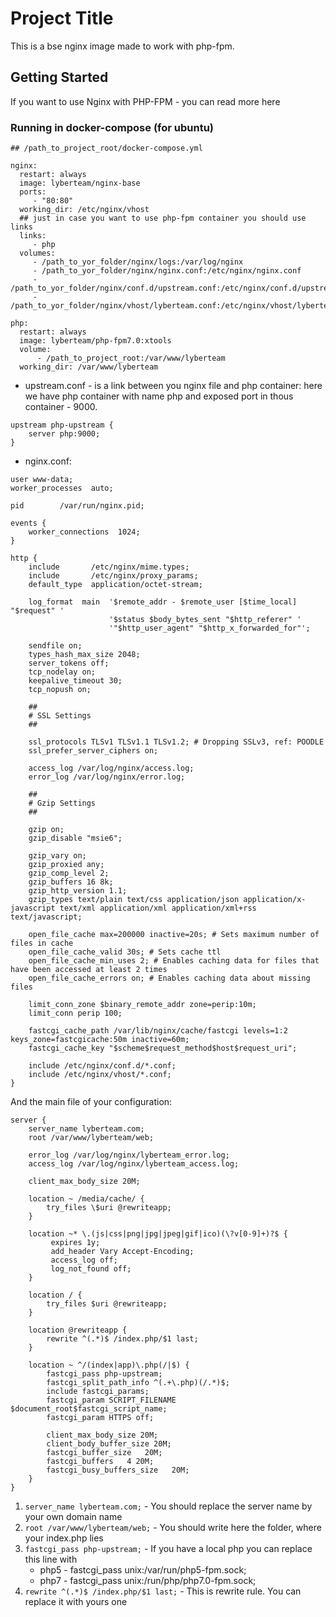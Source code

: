 # Project Title

This is a bse nginx image made to work with php-fpm.

## Getting Started
If you want to use Nginx with PHP-FPM - you can read more here

### Running in docker-compose (for ubuntu)

```
## /path_to_project_root/docker-compose.yml

nginx:
  restart: always
  image: lyberteam/nginx-base
  ports:
     - "80:80"
  working_dir: /etc/nginx/vhost
  ## just in case you want to use php-fpm container you should use links
  links:
     - php
  volumes:
     - /path_to_yor_folder/nginx/logs:/var/log/nginx
     - /path_to_yor_folder/nginx/nginx.conf:/etc/nginx/nginx.conf
     - /path_to_yor_folder/nginx/conf.d/upstream.conf:/etc/nginx/conf.d/upstream.conf
     - /path_to_yor_folder/nginx/vhost/lyberteam.conf:/etc/nginx/vhost/lyberteam.conf

php:
  restart: always
  image: lyberteam/php-fpm7.0:xtools
  volume:
      - /path_to_project_root:/var/www/lyberteam
  working_dir: /var/www/lyberteam
```

 * upstream.conf - is a link between you nginx file and php container:
here we have php container with name php and exposed port in thous container - 9000.
```
upstream php-upstream {
    server php:9000;
}
```

 * nginx.conf:

```
user www-data;
worker_processes  auto;

pid        /var/run/nginx.pid;

events {
    worker_connections  1024;
}

http {
    include       /etc/nginx/mime.types;
    include       /etc/nginx/proxy_params;
    default_type  application/octet-stream;

    log_format  main  '$remote_addr - $remote_user [$time_local] "$request" '
                      '$status $body_bytes_sent "$http_referer" '
                      '"$http_user_agent" "$http_x_forwarded_for"';

    sendfile on;
    types_hash_max_size 2048;
    server_tokens off;
    tcp_nodelay on;
    keepalive_timeout 30;
    tcp_nopush on;

    ##
    # SSL Settings
    ##

    ssl_protocols TLSv1 TLSv1.1 TLSv1.2; # Dropping SSLv3, ref: POODLE
    ssl_prefer_server_ciphers on;

    access_log /var/log/nginx/access.log;
    error_log /var/log/nginx/error.log;

    ##
    # Gzip Settings
    ##

    gzip on;
    gzip_disable "msie6";

    gzip_vary on;
    gzip_proxied any;
    gzip_comp_level 2;
    gzip_buffers 16 8k;
    gzip_http_version 1.1;
    gzip_types text/plain text/css application/json application/x-javascript text/xml application/xml application/xml+rss text/javascript;

	open_file_cache max=200000 inactive=20s; # Sets maximum number of files in cache
    open_file_cache_valid 30s; # Sets cache ttl
    open_file_cache_min_uses 2; # Enables caching data for files that have been accessed at least 2 times
    open_file_cache_errors on; # Enables caching data about missing files

    limit_conn_zone $binary_remote_addr zone=perip:10m;
    limit_conn perip 100;

    fastcgi_cache_path /var/lib/nginx/cache/fastcgi levels=1:2 keys_zone=fastcgicache:50m inactive=60m;
    fastcgi_cache_key "$scheme$request_method$host$request_uri";

    include /etc/nginx/conf.d/*.conf;
    include /etc/nginx/vhost/*.conf;
}
```

And the main file of your configuration:

```
server {
    server_name lyberteam.com;
    root /var/www/lyberteam/web;

    error_log /var/log/nginx/lyberteam_error.log;
    access_log /var/log/nginx/lyberteam_access.log;

    client_max_body_size 20M;

    location ~ /media/cache/ {
        try_files \$uri @rewriteapp;
    }

    location ~* \.(js|css|png|jpg|jpeg|gif|ico)(\?v[0-9]+)?$ {
         expires 1y;
         add_header Vary Accept-Encoding;
         access_log off;
         log_not_found off;
    }

    location / {
        try_files $uri @rewriteapp;
    }

    location @rewriteapp {
        rewrite ^(.*)$ /index.php/$1 last;
    }

    location ~ ^/(index|app)\.php(/|$) {
        fastcgi_pass php-upstream;
        fastcgi_split_path_info ^(.+\.php)(/.*)$;
        include fastcgi_params;
        fastcgi_param SCRIPT_FILENAME $document_root$fastcgi_script_name;
        fastcgi_param HTTPS off;

        client_max_body_size 20M;
        client_body_buffer_size 20M;
        fastcgi_buffer_size   20M;
        fastcgi_buffers   4 20M;
        fastcgi_busy_buffers_size   20M;
    }
}
```

1. `server_name lyberteam.com;` - You should replace the server name by your own domain name
2. `root /var/www/lyberteam/web;` - You should write here the folder, where your index.php lies
3. `fastcgi_pass php-upstream;`  - If you have a local php you can replace this line with
    * php5 - fastcgi_pass unix:/var/run/php5-fpm.sock;
    * php7 - fastcgi_pass unix:/run/php/php7.0-fpm.sock;
4. `rewrite ^(.*)$ /index.php/$1 last;` - This is rewrite rule. You can replace it with yours one
